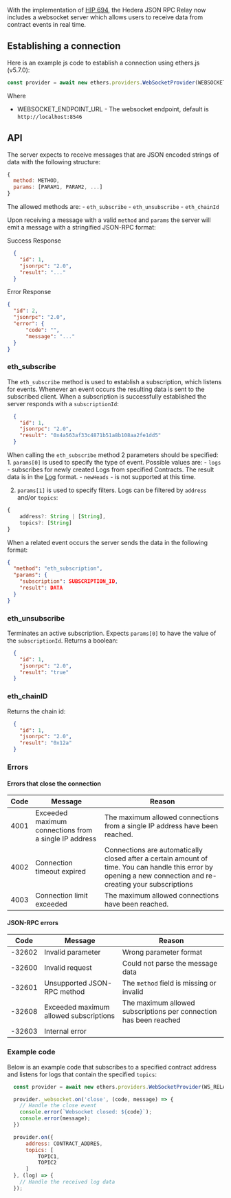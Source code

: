 With the implementation of [HIP 694](https://hips.hedera.com/hip/hip-694), the Hedera JSON RPC Relay now includes a websocket server which allows users to receive data from contract events in real time.


## Establishing a connection

Here is an example js code to establish a connection using ethers.js (v5.7.0):

```js
const provider = await new ethers.providers.WebSocketProvider(WEBSOCKET_ENDPOINT_URL);
```

Where
- WEBSOCKET_ENDPOINT_URL - The websocket endpoint, default is `http://localhost:8546`


## API

The server expects to receive messages that are JSON encoded strings of data with the following structure:

```js
{
  method: METHOD,
  params: [PARAM1, PARAM2, ...]
}
```

The allowed methods are: 
    - `eth_subscribe`
    - `eth_unsubscribe`
    - `eth_chainId`

Upon receiving a message with a valid `method` and `params` the server will emit a message with a stringified JSON-RPC format:
  
Success Response
```json
  {
    "id": 1,
    "jsonrpc": "2.0",
    "result": "..."
  }
  ```

Error Response
  ```json
  {
    "id": 2,
    "jsonrpc": "2.0",
    "error": {
        "code": "",
        "message": "..."
    }
  }
  ```

### eth_subscribe

The `eth_subscribe` method is used to establish a subscription, which listens for events. Whenever an event occurs the resulting data is sent to the subscribed client. When a subscription is successfully established the server responds with a `subscriptionId`:

```json
  {
    "id": 1,
    "jsonrpc": "2.0",
    "result": "0x4a563af33c4871b51a8b108aa2fe1dd5"
  }
```

When calling the `eth_subscribe` method 2 parameters should be specified:
    1. `params[0]` is used to specify the type of event. Possible values are:
        - `logs` - subscribes for newly created Logs from specified Contracts. The result data is in the [Log](https://besu.hyperledger.org/en/stable/Reference/API-Objects/#log-object) format.
        - `newHeads` - is not supported at this time.

   2. `params[1]` is used to specify filters. Logs can be filtered by `address` and/or `topics`:

```typescript
{
    address?: String | [String], 
    topics?: [String]
}
```

When a related event occurs the server sends the data in the following format:

```json
{
  "method": "eth_subscription",
  "params": {
    "subscription": SUBSCRIPTION_ID,
    "result": DATA
  }
}
```


### eth_unsubscribe

Terminates an active subscription. Expects `params[0]` to have the value of the `subscriptionId`. Returns a boolean:

```json
  {
    "id": 1,
    "jsonrpc": "2.0",
    "result": "true"
  }
```


### eth_chainID

Returns the chain id:
```json
  {
    "id": 1,
    "jsonrpc": "2.0",
    "result": "0x12a"
  }
```

### Errors

#### Errors that close the connection

| Code | Message                                                | Reason                                                                                                                                                        |
|------|--------------------------------------------------------|---------------------------------------------------------------------------------------------------------------------------------------------------------------|
| 4001 | Exceeded maximum connections from a single IP address  | The maximum allowed connections from a single IP address have been reached.                                                                                   |
| 4002 | Connection timeout expired                             | Connections are automatically closed after a certain amount of time. You can handle this error by opening a new connection and re-creating your subscriptions |
| 4003 | Connection limit exceeded                              | The maximum allowed connections have been reached.                                                                                                            |

#### JSON-RPC errors

| Code   | Message                                | Reason                                                            |
|--------|----------------------------------------|-------------------------------------------------------------------|
| -32602 | Invalid parameter                      | Wrong parameter format                                            |
| -32600 | Invalid request                        | Could not parse the message data                                  |
| -32601 | Unsupported JSON-RPC method            | The `method` field is missing or invalid                          |
| -32608 | Exceeded maximum allowed subscriptions | The maximum allowed subscriptions per connection has been reached |
| -32603 | Internal error                         |                                                                   |


### Example code

Below is an example code that subscribes to a specified contract address and listens for logs that contain the specified `topics`:

```javascript
  const provider = await new ethers.providers.WebSocketProvider(WS_RELAY_URL);

  provider._websocket.on('close', (code, message) => {
    // Handle the close event
    console.error(`Websocket closed: ${code}`);
    console.error(message);
  })

  provider.on({
      address: CONTRACT_ADDRES,
      topics: [
          TOPIC1,
          TOPIC2
      ]
  }, (log) => {
    // Handle the received log data
  });
```